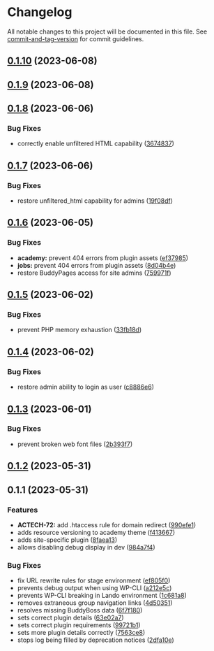 # Changelog

All notable changes to this project will be documented in this file. See [commit-and-tag-version](https://github.com/absolute-version/commit-and-tag-version) for commit guidelines.

## [0.1.10](https://github.com/CodingBlackFemales/wordpress/compare/v0.1.9...v0.1.10) (2023-06-08)

## [0.1.9](https://github.com/CodingBlackFemales/wordpress/compare/v0.1.8...v0.1.9) (2023-06-08)

## [0.1.8](https://github.com/CodingBlackFemales/wordpress/compare/v0.1.7...v0.1.8) (2023-06-06)


### Bug Fixes

* correctly enable unfiltered HTML capability ([3674837](https://github.com/CodingBlackFemales/wordpress/commit/3674837084ee74fc986e63276bf3a8c011496deb))

## [0.1.7](https://github.com/CodingBlackFemales/wordpress/compare/v0.1.6...v0.1.7) (2023-06-06)


### Bug Fixes

* restore unfiltered_html capability for admins ([19f08df](https://github.com/CodingBlackFemales/wordpress/commit/19f08df3cc739048ae045d4efa4406d820c640b7))

## [0.1.6](https://github.com/CodingBlackFemales/wordpress/compare/v0.1.5...v0.1.6) (2023-06-05)


### Bug Fixes

* **academy:** prevent 404 errors from plugin assets ([ef37985](https://github.com/CodingBlackFemales/wordpress/commit/ef3798529e41e0a750aee9c20ab0e6f067124c4b))
* **jobs:** prevent 404 errors from plugin assets ([8d04b4e](https://github.com/CodingBlackFemales/wordpress/commit/8d04b4e6a2152c71b1e45ac8f176cbe240292dbf))
* restore BuddyPages access for site admins ([759971f](https://github.com/CodingBlackFemales/wordpress/commit/759971f88c7413c8c9956ea1bdedbf14fb67954e))

## [0.1.5](https://github.com/CodingBlackFemales/wordpress/compare/v0.1.4...v0.1.5) (2023-06-02)


### Bug Fixes

* prevent PHP memory exhaustion ([33fb18d](https://github.com/CodingBlackFemales/wordpress/commit/33fb18d75bd6419a5b7d71f04a453147a4e379ec))

## [0.1.4](https://github.com/CodingBlackFemales/wordpress/compare/v0.1.3...v0.1.4) (2023-06-02)


### Bug Fixes

* restore admin ability to login as user ([c8886e6](https://github.com/CodingBlackFemales/wordpress/commit/c8886e6efb55d6365940ed5f48c16179887fd934))

## [0.1.3](https://github.com/CodingBlackFemales/wordpress/compare/v0.1.2...v0.1.3) (2023-06-01)


### Bug Fixes

* prevent broken web font files ([2b393f7](https://github.com/CodingBlackFemales/wordpress/commit/2b393f74cc31db8b211f5a1ac7e376c57699527f))

## [0.1.2](https://github.com/CodingBlackFemales/wordpress/compare/v0.1.1...v0.1.2) (2023-05-31)

## 0.1.1 (2023-05-31)


### Features

* **ACTECH-72:** add .htaccess rule for domain redirect ([990efe1](https://github.com/CodingBlackFemales/wordpress/commit/990efe10e5620d30e68ed3d7f69e8a5c6f910bb9))
* adds resource versioning to academy theme ([f413667](https://github.com/CodingBlackFemales/wordpress/commit/f41366727a6ba16c36a7f22212b61bd8786d6107))
* adds site-specific plugin ([8faea13](https://github.com/CodingBlackFemales/wordpress/commit/8faea13173ad468327bd1ec20f3d17a62e5736ab))
* allows disabling debug display in dev ([984a7f4](https://github.com/CodingBlackFemales/wordpress/commit/984a7f468aa14dc27aa1961d446023fab3a022e7))


### Bug Fixes

* fix URL rewrite rules for stage environment ([ef805f0](https://github.com/CodingBlackFemales/wordpress/commit/ef805f026d3823ab4355c29892be829ee82fd5d6))
* prevents debug output when using WP-CLI ([a212e5c](https://github.com/CodingBlackFemales/wordpress/commit/a212e5c550fa082fa4aaf03dd2c1c9bf4277e4cc))
* prevents WP-CLI breaking in Lando environment ([1c681a8](https://github.com/CodingBlackFemales/wordpress/commit/1c681a8e948c24b665b4237836fe6a59e2e044ca))
* removes extraneous group navigation links ([4d50351](https://github.com/CodingBlackFemales/wordpress/commit/4d50351f7274822ddacc830f17df884649ea7e20))
* resolves missing BuddyBoss data ([6f7f180](https://github.com/CodingBlackFemales/wordpress/commit/6f7f1804d84ad6820745b98dc865be71f40a217e))
* sets correct plugin details ([63e02a7](https://github.com/CodingBlackFemales/wordpress/commit/63e02a7aba554ab812b6a9e7010144fbaa290560))
* sets correct plugin requirements ([99721b1](https://github.com/CodingBlackFemales/wordpress/commit/99721b147701a778443ae8149c01ce5cd3c9f7cf))
* sets more plugin details correctly ([7563ce8](https://github.com/CodingBlackFemales/wordpress/commit/7563ce8866b18a34dffda1177cdc54bab849ddb9))
* stops log being filled by deprecation notices ([2dfa10e](https://github.com/CodingBlackFemales/wordpress/commit/2dfa10e5bf800ac2e75091d0713e54278d77feeb))
